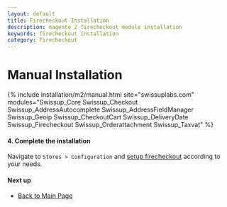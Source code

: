 ```yaml
---
layout: default
title: Firecheckout Installation
description: magento 2 firecheckout module installation
keywords: firecheckout installation
category: Firecheckout
---
```


# Manual Installation

{% include installation/m2/manual.html site="swissuplabs.com" modules="Swissup_Core Swissup_Checkout Swissup_AddressAutocomplete Swissup_AddressFieldManager Swissup_Geoip Swissup_CheckoutCart Swissup_DeliveryDate Swissup_Firecheckout Swissup_Orderattachment Swissup_Taxvat" %}

#### 4. Complete the installation

Navigate to `Stores > Configuration` and
[setup firecheckout](../configuration/) according to your needs.

#### Next up

 -  [Back to Main Page](../)   
 
